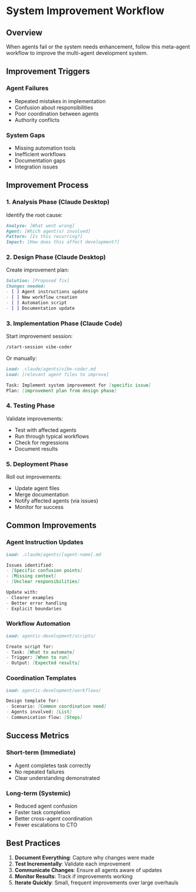 # System Improvement Workflow

## Overview

When agents fail or the system needs enhancement, follow this meta-agent workflow to improve the multi-agent development system.

## Improvement Triggers

### Agent Failures
- Repeated mistakes in implementation
- Confusion about responsibilities
- Poor coordination between agents
- Authority conflicts

### System Gaps
- Missing automation tools
- Inefficient workflows
- Documentation gaps
- Integration issues

## Improvement Process

### 1. Analysis Phase (Claude Desktop)

Identify the root cause:
```markdown
Analyze: [What went wrong]
Agent: [Which agent(s) involved]
Pattern: [Is this recurring?]
Impact: [How does this affect development?]
```

### 2. Design Phase (Claude Desktop)

Create improvement plan:
```markdown
Solution: [Proposed fix]
Changes needed:
- [ ] Agent instructions update
- [ ] New workflow creation
- [ ] Automation script
- [ ] Documentation update
```

### 3. Implementation Phase (Claude Code)

Start improvement session:
```bash
/start-session vibe-coder
```

Or manually:
```markdown
Load: .claude/agents/vibe-coder.md
Load: [relevant agent files to improve]

Task: Implement system improvement for [specific issue]
Plan: [improvement plan from design phase]
```

### 4. Testing Phase

Validate improvements:
- Test with affected agents
- Run through typical workflows
- Check for regressions
- Document results

### 5. Deployment Phase

Roll out improvements:
- Update agent files
- Merge documentation
- Notify affected agents (via issues)
- Monitor for success

## Common Improvements

### Agent Instruction Updates
```markdown
Load: .claude/agents/[agent-name].md

Issues identified:
- [Specific confusion points]
- [Missing context]
- [Unclear responsibilities]

Update with:
- Clearer examples
- Better error handling
- Explicit boundaries
```

### Workflow Automation
```markdown
Load: agentic-development/scripts/

Create script for:
- Task: [What to automate]
- Trigger: [When to run]
- Output: [Expected results]
```

### Coordination Templates
```markdown
Load: agentic-development/workflows/

Design template for:
- Scenario: [Common coordination need]
- Agents involved: [List]
- Communication flow: [Steps]
```

## Success Metrics

### Short-term (Immediate)
- Agent completes task correctly
- No repeated failures
- Clear understanding demonstrated

### Long-term (Systemic)
- Reduced agent confusion
- Faster task completion
- Better cross-agent coordination
- Fewer escalations to CTO

## Best Practices

1. **Document Everything**: Capture why changes were made
2. **Test Incrementally**: Validate each improvement
3. **Communicate Changes**: Ensure all agents aware of updates
4. **Monitor Results**: Track if improvements working
5. **Iterate Quickly**: Small, frequent improvements over large overhauls